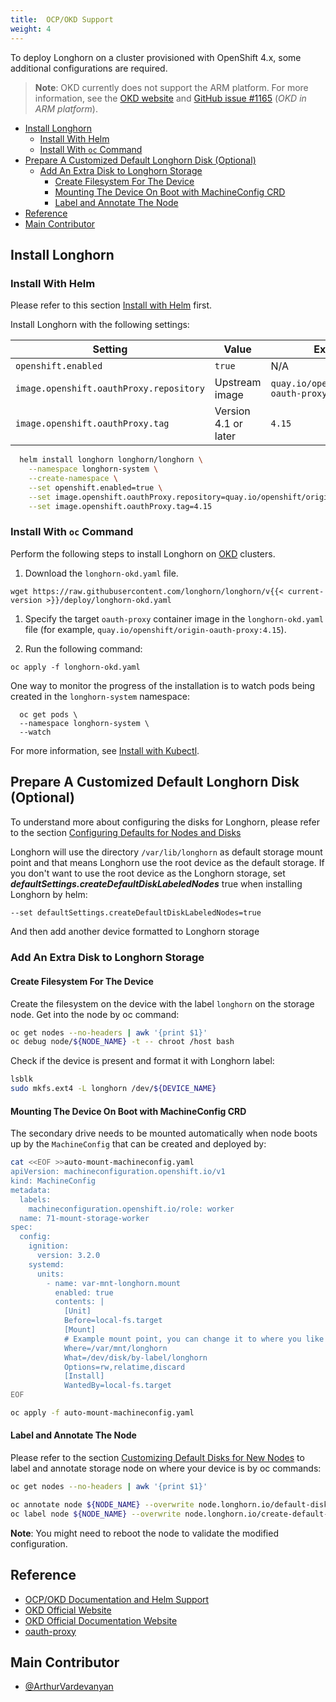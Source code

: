 ```yaml
---
title:  OCP/OKD Support
weight: 4
---
```


To deploy Longhorn on a cluster provisioned with OpenShift 4.x, some additional configurations are required.

> **Note**: OKD currently does not support the ARM platform. For more information, see the [OKD website](https://www.okd.io/crc) and [GitHub issue #1165](https://github.com/okd-project/okd/issues/1165) (*OKD in ARM platform*).

- [Install Longhorn](#install-longhorn)
  - [Install With Helm](#install-with-helm)
  - [Install With `oc` Command](#install-with-oc-command)
- [Prepare A Customized Default Longhorn Disk (Optional)](#prepare-a-customized-default-longhorn-disk-optional)
  - [Add An Extra Disk to Longhorn Storage](#add-an-extra-disk-to-longhorn-storage)
    - [Create Filesystem For The Device](#create-filesystem-for-the-device)
    - [Mounting The Device On Boot with MachineConfig CRD](#mounting-the-device-on-boot-with-machineconfig-crd)
    - [Label and Annotate The Node](#label-and-annotate-the-node)
- [Reference](#reference)
- [Main Contributor](#main-contributor)

## Install Longhorn

### Install With Helm

Please refer to this section [Install with Helm](../../../deploy/install/install-with-helm/) first.

Install Longhorn with the following settings:

| Setting | Value | Example | 
| --- | --- | --- |
| `openshift.enabled` | `true` | N/A |
| `image.openshift.oauthProxy.repository` | Upstream image | `quay.io/openshift/origin-oauth-proxy` |
| `image.openshift.oauthProxy.tag` | Version 4.1 or later | `4.15` |

```bash
  helm install longhorn longhorn/longhorn \
    --namespace longhorn-system \
    --create-namespace \
    --set openshift.enabled=true \
    --set image.openshift.oauthProxy.repository=quay.io/openshift/origin-oauth-proxy \
    --set image.openshift.oauthProxy.tag=4.15
```

### Install With `oc` Command

Perform the following steps to install Longhorn on [OKD](https://www.okd.io/) clusters.

1. Download the `longhorn-okd.yaml` file.
  ```
  wget https://raw.githubusercontent.com/longhorn/longhorn/v{{< current-version >}}/deploy/longhorn-okd.yaml
  ```
1. Specify the target `oauth-proxy` container image in the `longhorn-okd.yaml` file (for example, `quay.io/openshift/origin-oauth-proxy:4.15`).

1. Run the following command:
  ```shell
  oc apply -f longhorn-okd.yaml
  ```

One way to monitor the progress of the installation is to watch pods being created in the `longhorn-system` namespace:

  ```shell
    oc get pods \
    --namespace longhorn-system \
    --watch
  ```

For more information, see [Install with Kubectl](../../../deploy/install/install-with-kubectl).

## Prepare A Customized Default Longhorn Disk (Optional)

To understand more about configuring the disks for Longhorn, please refer to the section [Configuring Defaults for Nodes and Disks](../../../nodes-and-volumes/nodes/default-disk-and-node-config/#launch-longhorn-with-multiple-disks)

Longhorn will use the directory `/var/lib/longhorn` as default storage mount point and that means Longhorn use the root device as the default storage. If you don't want to use the root device as the Longhorn storage, set ***defaultSettings.createDefaultDiskLabeledNodes*** true when installing Longhorn by helm:

```txt
--set defaultSettings.createDefaultDiskLabeledNodes=true
```

And then add another device formatted to Longhorn storage

### Add An Extra Disk to Longhorn Storage

#### Create Filesystem For The Device

Create the filesystem on the device with the label `longhorn` on the storage node. Get into the node by oc command:

```bash
oc get nodes --no-headers | awk '{print $1}'
oc debug node/${NODE_NAME} -t -- chroot /host bash
```

Check if the device is present and format it with Longhorn label:

```bash
lsblk
sudo mkfs.ext4 -L longhorn /dev/${DEVICE_NAME}
```

#### Mounting The Device On Boot with MachineConfig CRD

The secondary drive needs to be mounted automatically when node boots up by the `MachineConfig` that can be created and deployed by:

```bash
cat <<EOF >>auto-mount-machineconfig.yaml
apiVersion: machineconfiguration.openshift.io/v1
kind: MachineConfig
metadata:
  labels:
    machineconfiguration.openshift.io/role: worker
  name: 71-mount-storage-worker
spec:
  config:
    ignition:
      version: 3.2.0
    systemd:
      units:
        - name: var-mnt-longhorn.mount
          enabled: true
          contents: |
            [Unit]
            Before=local-fs.target
            [Mount]
            # Example mount point, you can change it to where you like for each device.
            Where=/var/mnt/longhorn
            What=/dev/disk/by-label/longhorn
            Options=rw,relatime,discard
            [Install]
            WantedBy=local-fs.target
EOF

oc apply -f auto-mount-machineconfig.yaml
```

#### Label and Annotate The Node

Please refer to the section [Customizing Default Disks for New Nodes](../../../nodes-and-volumes/nodes/default-disk-and-node-config/#customizing-default-disks-for-new-nodes) to label and annotate storage node on where your device is by oc commands:

```bash
oc get nodes --no-headers | awk '{print $1}'

oc annotate node ${NODE_NAME} --overwrite node.longhorn.io/default-disks-config='[{"path":"/var/mnt/longhorn","allowScheduling":true}]'
oc label node ${NODE_NAME} --overwrite node.longhorn.io/create-default-disk=config
```

**Note**: You might need to reboot the node to validate the modified configuration.

## Reference

- [OCP/OKD Documentation and Helm Support](https://github.com/longhorn/longhorn/pull/5004)
- [OKD Official Website](https://www.okd.io/)
- [OKD Official Documentation Website](https://docs.okd.io/latest/welcome/index.html)
- [oauth-proxy](https://github.com/openshift/oauth-proxy/blob/master/contrib/sidecar.yaml)

## Main Contributor

- [@ArthurVardevanyan](https://github.com/ArthurVardevanyan)
